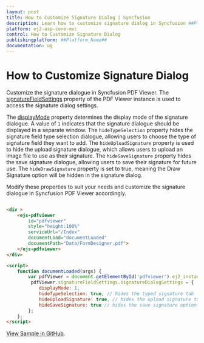 ```yaml
---
layout: post
title: How to Customize Signature Dialog | Syncfusion
description: Learn how to customize signature dialog in Syncfusion ##Platform_Name## Pdfviewer component of Syncfusion Essential JS 2 and more.
platform: ej2-asp-core-mvc
control: How to Customize Signature Dialog
publishingplatform: ##Platform_Name##
documentation: ug
---
```


# How to Customize Signature Dialog

Customize the signature dialogue in Syncfusion PDF Viewer. The [signatureFieldSettings](https://help.syncfusion.com/cr/aspnetcore-js2/Syncfusion.EJ2.PdfViewer.PdfViewerSignatureFieldSettings.html) property of the PDF Viewer instance is used to access the signature dialog settings.

The [displayMode](https://help.syncfusion.com/cr/aspnetcore-js2/Syncfusion.EJ2.PdfViewer.DisplayMode.html) property determines the display mode of the signature dialogue. A value of `1` indicates that the signature dialogue should be displayed in a separate window. The `hideTypeSelection` property hides the signature field type selection dialogue, allowing users to choose the type of signature field they want to add. The `hideUploadSignature` property is used to hide the upload signature dialogue, which allows users to upload an image file to use as their signature. The `hideSaveSignature` property hides the save signature dialogue, allowing users to save their signature for future use. The `hideDrawSignature` property is set to true, meaning the Draw Signature option will be hidden in the signature dialog.

Modify these properties to suit your needs and customize the signature dialogue in Syncfusion PDF Viewer accordingly.

```html

<div >
    <ejs-pdfviewer 
        id="pdfviewer" 
        style="height:100%" 
        serviceUrl="/Index" 
        documentLoad="documentLoaded" 
        documentPath="Data/FormDesigner.pdf">
    </ejs-pdfviewer>
</div>

<script>
    function documentLoaded(args) {
        var pdfViewer = document.getElementById('pdfviewer').ej2_instances[0];
         pdfViewer.signatureFieldSettings.signatureDialogSettings = { 
            displayMode: 1,
            hideTypeSelection: true, // hides the typed signature tab 
            hideUploadSignature: true, // hides the upload signature tab
            hideSaveSignature: true // hides the save signature option
        };
    };
</script>

```

[View Sample in GitHub]().